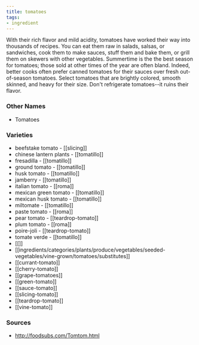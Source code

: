 ```yaml
---
title: tomatoes
tags:
- ingredient
---
```

With their rich flavor and mild acidity, tomatoes have worked their way into thousands of recipes. You can eat them raw in salads, salsas, or sandwiches, cook them to make sauces, stuff them and bake them, or grill them on skewers with other vegetables. Summertime is the the best season for tomatoes; those sold at other times of the year are often bland. Indeed, better cooks often prefer canned tomatoes for their sauces over fresh out-of-season tomatoes. Select tomatoes that are brightly colored, smooth skinned, and heavy for their size. Don't refrigerate tomatoes--it ruins their flavor.

### Other Names

* Tomatoes

### Varieties

* beefstake tomato - [[slicing]]
* chinese lantern plants - [[tomatillo]]
* fresadilla - [[tomatillo]]
* ground tomato - [[tomatillo]]
* husk tomato - [[tomatillo]]
* jamberry - [[tomatillo]]
* italian tomato - [[roma]]
* mexican green tomato - [[tomatillo]]
* mexican husk tomato - [[tomatillo]]
* miltomate - [[tomatillo]]
* paste tomato - [[roma]]
* pear tomato - [[teardrop-tomato]]
* plum tomato - [[roma]]
* poire-joli - [[teardrop-tomato]]
* tomate verde - [[tomatillo]]
* [[]]
* [[ingredients/categories/plants/produce/vegetables/seeded-vegetables/vine-grown/tomatoes/substitutes]]
* [[currant-tomato]]
* [[cherry-tomato]]
* [[grape-tomatoes]]
* [[green-tomato]]
* [[sauce-tomato]]
* [[slicing-tomato]]
* [[teardrop-tomato]]
* [[vine-tomato]]

### Sources
* http://foodsubs.com/Tomtom.html
